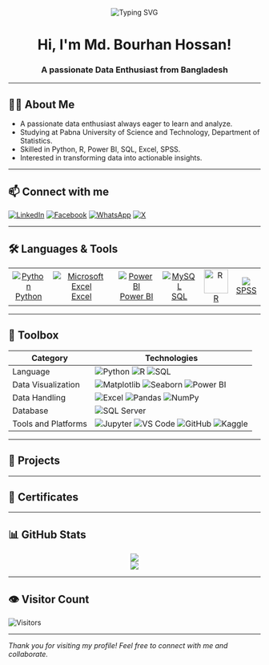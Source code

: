 <!-- HEADER BANNER -->
<!-- HEADER BANNER -->
<p align="center">
  <img 
    src="https://readme-typing-svg.demolab.com?font=Fira+Code&size=24&pause=1000&color=00C47E&width=700&center=true&vCenter=true&lines=Hi+there%2C+I+am+Md.+Bourhan+Hossan!;Welcome+to+my+GitHub+profile+%F0%9F%91%8B;Data+Analysis+%7C+Statistics+%7C+Machine+Learning;Data+Science;Let%E2%80%99s+connect+%26+collaborate+%F0%9F%A4%9D;Thanks+for+visiting+my+profile+%F0%9F%99%8F" 
    alt="Typing SVG"
/>
</p>

<h1 align="center">Hi, I'm Md. Bourhan Hossan!</h1>
<h3 align="center">A passionate Data Enthusiast from Bangladesh</h3>

---

## 🧑‍🎓 About Me

- A passionate data enthusiast always eager to learn and analyze.
- Studying at Pabna University of Science and Technology, Department of Statistics.
- Skilled in Python, R, Power BI, SQL, Excel, SPSS.
- Interested in transforming data into actionable insights.

---

## 📫 Connect with me

[![LinkedIn](https://img.shields.io/badge/LinkedIn-0077B5?logo=linkedin&style=for-the-badge)](https://www.linkedin.com/in/bourhanhossan)
[![Facebook](https://img.shields.io/badge/Facebook-1877F2?logo=facebook&style=for-the-badge)](https://www.facebook.com/mdbourhan.hossan)
[![WhatsApp](https://img.shields.io/badge/WhatsApp-25D366?logo=whatsapp&style=for-the-badge)](https://wa.me/8801740043234)
[![X](https://img.shields.io/badge/X-000000?logo=twitter&style=for-the-badge)](https://twitter.com/md_bourhan1)

---

## 🛠️ Languages & Tools

<table>
  <tr>
    <td align="center">
      <a href="https://www.python.org" target="_blank" rel="noopener noreferrer">
        <img src="https://img.icons8.com/color/48/000000/python.png" alt="Python"/><br>Python
      </a>
    </td>
    <td align="center">
      <a href="https://www.microsoft.com/microsoft-365/excel" target="_blank" rel="noopener noreferrer">
        <img src="https://img.icons8.com/color/48/000000/microsoft-excel-2019.png" alt="Microsoft Excel"/><br>Excel
      </a>
    </td>
    <td align="center">
      <a href="https://powerbi.microsoft.com/" target="_blank" rel="noopener noreferrer">
        <img src="https://img.icons8.com/color/48/000000/power-bi.png" alt="Power BI"/><br>Power BI
      </a>
    </td>
    <td align="center">
      <a href="https://www.mysql.com/" target="_blank" rel="noopener noreferrer">
        <img src="https://img.icons8.com/fluency/48/000000/mysql-logo.png" alt="MySQL"/><br>SQL
      </a>
    </td>
    <td align="center">
      <a href="https://www.r-project.org/" target="_blank" rel="noopener noreferrer">
        <img src="https://www.r-project.org/Rlogo.png" alt="R" width="48"/><br>R
      </a>
    </td>
    <td align="center">
      <a href="https://www.r-project.org/" target="_blank" rel="noopener noreferrer">
       <img src="https://img.shields.io/badge/SPSS-0033A0?style=for-the-badge" /><br>SPSS
      </a>
    </td>
  </tr>
</table>

---
## 🧰 Toolbox

| Category             | Technologies                                                                 |
|----------------------|-------------------------------------------------------------------------------|
| Language         | ![Python](https://img.shields.io/badge/-Python-3776AB?logo=python&logoColor=white) ![R](https://img.shields.io/badge/-R-276DC3?logo=r&logoColor=white) ![SQL](https://img.shields.io/badge/-SQL-4479A1?logo=postgresql&logoColor=white) |
| Data Visualization | ![Matplotlib](https://img.shields.io/badge/-Matplotlib-11557C?logo=python&logoColor=white) ![Seaborn](https://img.shields.io/badge/-Seaborn-4C8CBF?logo=python&logoColor=white) ![Power BI](https://img.shields.io/badge/-Power%20BI-F2C811?logo=powerbi&logoColor=black) |
| Data Handling    | ![Excel](https://img.shields.io/badge/-Excel-217346?logo=microsoft-excel&logoColor=white) ![Pandas](https://img.shields.io/badge/-Pandas-150458?logo=pandas&logoColor=white) ![NumPy](https://img.shields.io/badge/-NumPy-013243?logo=numpy&logoColor=white) |
| Database         | ![SQL Server](https://img.shields.io/badge/-SQL%20Server-CC2927?logo=microsoftsqlserver&logoColor=white) |
| Tools and Platforms | ![Jupyter](https://img.shields.io/badge/-Jupyter-F37626?logo=jupyter&logoColor=white) ![VS Code](https://img.shields.io/badge/-VS%20Code-007ACC?logo=visualstudiocode&logoColor=white) ![GitHub](https://img.shields.io/badge/-GitHub-181717?logo=github&logoColor=white) ![Kaggle](https://img.shields.io/badge/-Kaggle-20BEFF?logo=kaggle&logoColor=white) |
---

## 📂 Projects

<!-- 
1. Project Title - Short description.
2. Project Title - Short description.
3. Project Title - Short description.
-->

---

## 🏅 Certificates

<!-- 
- Course Name - Platform
- Course Name - Platform
-->

---

## 📊 GitHub Stats

<p align="center">
  <img src="https://github-readme-stats.vercel.app/api?username=bourhan2&show_icons=true&theme=dark" />
  <br />
  <img src="https://streak-stats.demolab.com?user=bourhan2&theme=dark" />
</p>

---

## 👁️ Visitor Count

![Visitors](https://api.visitorbadge.io/api/visitors?path=bourhan2&label=Profile%20Views&countColor=%23ff8c00&style=for-the-badge)


---

*Thank you for visiting my profile! Feel free to connect with me and collaborate.*
